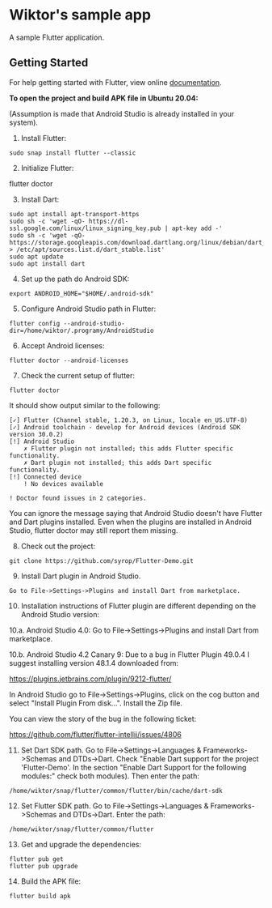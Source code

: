 # Wiktor's sample app

A sample Flutter application.

## Getting Started

For help getting started with Flutter, view online
[documentation](https://flutter.io/).

**To open the project and build APK file in Ubuntu 20.04:**

(Assumption is made that Android Studio is already installed in your system).

1. Install Flutter: 

```
sudo snap install flutter --classic
```

2. Initialize Flutter:

flutter doctor

3. Install Dart:

```
sudo apt install apt-transport-https
sudo sh -c 'wget -qO- https://dl-ssl.google.com/linux/linux_signing_key.pub | apt-key add -'
sudo sh -c 'wget -qO- https://storage.googleapis.com/download.dartlang.org/linux/debian/dart_stable.list > /etc/apt/sources.list.d/dart_stable.list'
sudo apt update
sudo apt install dart
```

4. Set up the path do Android SDK:

```
export ANDROID_HOME="$HOME/.android-sdk"
```

5. Configure Android Studio path in Flutter:

```
flutter config --android-studio-dir=/home/wiktor/.programy/AndroidStudio
```

6. Accept Android licenses:

```
flutter doctor --android-licenses
```

7. Check the current setup of flutter:

```
flutter doctor
```

It should show output similar to the following:

```
[✓] Flutter (Channel stable, 1.20.3, on Linux, locale en_US.UTF-8)
[✓] Android toolchain - develop for Android devices (Android SDK version 30.0.2)
[!] Android Studio
    ✗ Flutter plugin not installed; this adds Flutter specific functionality.
    ✗ Dart plugin not installed; this adds Dart specific functionality.
[!] Connected device
    ! No devices available

! Doctor found issues in 2 categories.
```

You can ignore the message saying that Android Studio doesn't have Flutter and Dart plugins installed. Even when the plugins are installed in Android Studio, flutter doctor may still report them missing.

8. Check out the project:

```
git clone https://github.com/syrop/Flutter-Demo.git
```

9. Install Dart plugin in Android Studio.

```
Go to File->Settings->Plugins and install Dart from marketplace.
```

10. Installation instructions of Flutter plugin are different depending on the Android Studio version:

10.a. Android Studio 4.0: Go to File->Settings->Plugins and install Dart from marketplace.

10.b. Android Studio 4.2 Canary 9: Due to a bug in Flutter Plugin 49.0.4 I suggest installing version 48.1.4 downloaded from:

https://plugins.jetbrains.com/plugin/9212-flutter/

In Android Studio go to File->Settings->Plugins, click on the cog button and select "Install Plugin From disk...". Install the Zip file.

You can view the story of the bug in the following ticket:

https://github.com/flutter/flutter-intellij/issues/4806

11. Set Dart SDK path. Go to File->Settings->Languages & Frameworks->Schemas and DTDs->Dart. Check "Enable Dart support for the project 'Flutter-Demo'. In the section "Enable Dart Support for the following modules:" check both modules). Then enter the path:

```
/home/wiktor/snap/flutter/common/flutter/bin/cache/dart-sdk
```

12. Set Flutter SDK path. Go to File->Settings->Languages & Frameworks->Schemas and DTDs->Dart. Enter the path:

```
/home/wiktor/snap/flutter/common/flutter
```

13. Get and upgrade the dependencies:

```
flutter pub get
flutter pub upgrade
```

14. Build the APK file:

```
flutter build apk
```
